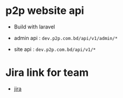 # p2p website api

* Build with laravel

* admin api : `dev.p2p.com.bd/api/v1/admin/*`
* site api : `dev.p2p.com.bd/api/v1/*`

# Jira link for team

* [jira](http://bit.do/p2pdev)
